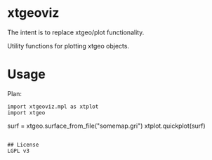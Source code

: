 # xtgeoviz

The intent is to replace xtgeo/plot functionality.


Utility functions for plotting xtgeo objects.


# Usage

Plan:

```
import xtgeoviz.mpl as xtplot
import xtgeo

```
surf = xtgeo.surface_from_file("somemap.gri")
xtplot.quickplot(surf)
```

## License
LGPL v3
